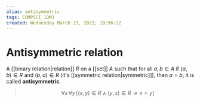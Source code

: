 ```yaml
---
alias: antisymmetric
tags: COMPSCI_1DM3
created: Wednesday March 23, 2022; 10:56:22 
---
```

# Antisymmetric relation
A [[binary relation|relation]] $R$ on a [[set]] $A$ such that for all $a,b\in A$ if $(a,b)\in R$ and $(b,a)\in R$ (it's [[symmetric relation|symmetric]]), then $a=b$, it is called **antisymmetric**.

> $$\forall x\, \forall y\, [(x,y)\in R \land (y,x)\in R \rightarrow x = y]$$